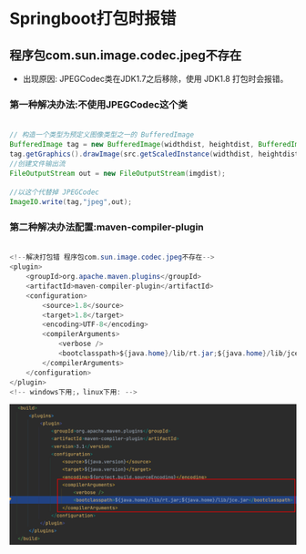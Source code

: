 # Springboot打包时报错


[//]: # (![集合]&#40;/img/集合/img.png&#41;)

## 程序包com.sun.image.codec.jpeg不存在

* 出现原因: JPEGCodec类在JDK1.7之后移除，使用 JDK1.8 打包时会报错。

### 第一种解决办法:不使用JPEGCodec这个类

```java

// 构造一个类型为预定义图像类型之一的 BufferedImage
BufferedImage tag = new BufferedImage(widthdist, heightdist, BufferedImage.TYPE_INT_RGB);
tag.getGraphics().drawImage(src.getScaledInstance(widthdist, heightdist, Image.SCALE_SMOOTH), 0, 0, null);
//创建文件输出流
FileOutputStream out = new FileOutputStream(imgdist);

//以这个代替掉 JPEGCodec
ImageIO.write(tag,"jpeg",out);

```

### 第二种解决办法配置:maven-compiler-plugin


```java

<!--解决打包错 程序包com.sun.image.codec.jpeg不存在-->
<plugin>
    <groupId>org.apache.maven.plugins</groupId>
    <artifactId>maven-compiler-plugin</artifactId>
    <configuration>
        <source>1.8</source>
        <target>1.8</target>
        <encoding>UTF-8</encoding>
        <compilerArguments>
            <verbose />
            <bootclasspath>${java.home}/lib/rt.jar;${java.home}/lib/jce.jar</bootclasspath>
        </compilerArguments>
    </configuration>
</plugin>
<!-- windows下用;，linux下用: -->

```

![配置](/img/Springboot打包时报错/1.png)







